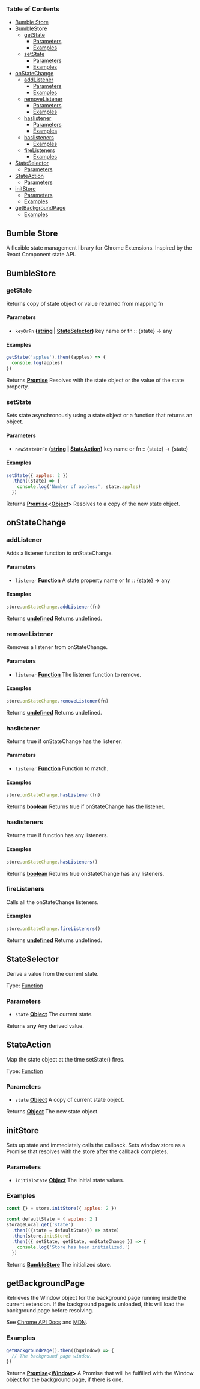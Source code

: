 <!-- Generated by documentation.js. Update this documentation by updating the source code. -->

### Table of Contents

-   [Bumble Store][1]
-   [BumbleStore][2]
    -   [getState][3]
        -   [Parameters][4]
        -   [Examples][5]
    -   [setState][6]
        -   [Parameters][7]
        -   [Examples][8]
-   [onStateChange][9]
    -   [addListener][10]
        -   [Parameters][11]
        -   [Examples][12]
    -   [removeListener][13]
        -   [Parameters][14]
        -   [Examples][15]
    -   [haslistener][16]
        -   [Parameters][17]
        -   [Examples][18]
    -   [haslisteners][19]
        -   [Examples][20]
    -   [fireListeners][21]
        -   [Examples][22]
-   [StateSelector][23]
    -   [Parameters][24]
-   [StateAction][25]
    -   [Parameters][26]
-   [initStore][27]
    -   [Parameters][28]
    -   [Examples][29]
-   [getBackgroundPage][30]
    -   [Examples][31]

## Bumble Store

A flexible state management library for Chrome Extensions. Inspired by the React Component state API.


## BumbleStore

### getState

Returns copy of state object or value returned from mapping fn

#### Parameters

-   `keyOrFn` **([string][32] \| [StateSelector][33])** key name or fn :: {state} -> any

#### Examples

```javascript
getState('apples').then((apples) => {
  console.log(apples)
})
```

Returns **[Promise][34]** Resolves with the state object or the value of the state property.

### setState

Sets state asynchronously using a state object or a function that returns an object.

#### Parameters

-   `newStateOrFn` **([string][32] \| [StateAction][35])** key name or fn :: {state} -> {state}

#### Examples

```javascript
setState({ apples: 2 })
  .then((state) => {
    console.log('Number of apples:', state.apples)
  })
```

Returns **[Promise][34]&lt;[Object][36]>** Resolves to a copy of the new state object.

## onStateChange

### addListener

Adds a listener function to onStateChange.

#### Parameters

-   `listener` **[Function][37]** A state property name or fn :: {state} -> any

#### Examples

```javascript
store.onStateChange.addListener(fn)
```

Returns **[undefined][38]** Returns undefined.

### removeListener

Removes a listener from onStateChange.

#### Parameters

-   `listener` **[Function][37]** The listener function to remove.

#### Examples

```javascript
store.onStateChange.removeListener(fn)
```

Returns **[undefined][38]** Returns undefined.

### haslistener

Returns true if onStateChange has the listener.

#### Parameters

-   `listener` **[Function][37]** Function to match.

#### Examples

```javascript
store.onStateChange.hasListener(fn)
```

Returns **[boolean][39]** Returns true if onStateChange has the listener.

### haslisteners

Returns true if function has any listeners.

#### Examples

```javascript
store.onStateChange.hasListeners()
```

Returns **[boolean][39]** Returns true onStateChange has any listeners.

### fireListeners

Calls all the onStateChange listeners.

#### Examples

```javascript
store.onStateChange.fireListeners()
```

Returns **[undefined][38]** Returns undefined.

## StateSelector

Derive a value from the current state.

Type: [Function][37]

### Parameters

-   `state` **[Object][36]** The current state.

Returns **any** Any derived value.

## StateAction

Map the state object at the time setState() fires.

Type: [Function][37]

### Parameters

-   `state` **[Object][36]** A copy of current state object.

Returns **[Object][36]** The new state object.

## initStore

Sets up state and immediately calls the callback.
Sets window.store as a Promise that resolves with the store after the callback completes.

### Parameters

-   `initialState` **[Object][36]** The initial state values.

### Examples

```javascript
const {} = store.initStore({ apples: 2 })
```

```javascript
const defaultState = { apples: 2 }
storageLocal.get('state')
  .then(({state = defaultState}) => state)
  .then(store.initStore)
  .then(({ setState, getState, onStateChange }) => {
    console.log('Store has been initialized.')
  })
```

Returns **[BumbleStore][40]** The initialized store.

## getBackgroundPage

Retrieves the Window object for the background page running inside the current extension.
If the background page is unloaded, this will load the background page before resolving.

See
[Chrome API Docs][41]
and
[MDN][42].

### Examples

```javascript
getBackgroundPage().then((bgWindow) => {
  // The background page window.
})
```

Returns **[Promise][34]&lt;[Window][43]>** A Promise that will be fulfilled with the Window object for the background page, if there is one.

[1]: #bumble-store

[2]: #bumblestore

[3]: #getstate

[4]: #parameters

[5]: #examples

[6]: #setstate

[7]: #parameters-1

[8]: #examples-1

[9]: #onstatechange

[10]: #addlistener

[11]: #parameters-2

[12]: #examples-2

[13]: #removelistener

[14]: #parameters-3

[15]: #examples-3

[16]: #haslistener

[17]: #parameters-4

[18]: #examples-4

[19]: #haslisteners

[20]: #examples-5

[21]: #firelisteners

[22]: #examples-6

[23]: #stateselector

[24]: #parameters-5

[25]: #stateaction

[26]: #parameters-6

[27]: #initstore

[28]: #parameters-7

[29]: #examples-7

[30]: #getbackgroundpage

[31]: #examples-8

[32]: https://developer.mozilla.org/docs/Web/JavaScript/Reference/Global_Objects/String

[33]: #stateselector

[34]: https://developer.mozilla.org/docs/Web/JavaScript/Reference/Global_Objects/Promise

[35]: #stateaction

[36]: https://developer.mozilla.org/docs/Web/JavaScript/Reference/Global_Objects/Object

[37]: https://developer.mozilla.org/docs/Web/JavaScript/Reference/Statements/function

[38]: https://developer.mozilla.org/docs/Web/JavaScript/Reference/Global_Objects/undefined

[39]: https://developer.mozilla.org/docs/Web/JavaScript/Reference/Global_Objects/Boolean

[40]: #bumblestore

[41]: https://developer.chrome.com/extensions/runtime#method-getBackgroundPage

[42]: https://developer.mozilla.org/en-US/docs/Mozilla/Add-ons/WebExtensions/API/runtime/getBackgroundPage

[43]: https://developer.mozilla.org/docs/Web/API/Window
